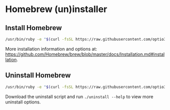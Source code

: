 # Homebrew (un)installer

## Install Homebrew
```bash
/usr/bin/ruby -e "$(curl -fsSL https://raw.githubusercontent.com/optio3/brew-install-optio3/master/install)"
```

More installation information and options at:
https://github.com/Homebrew/brew/blob/master/docs/Installation.md#installation.

## Uninstall Homebrew
```bash
/usr/bin/ruby -e "$(curl -fsSL https://raw.githubusercontent.com/optio3/brew-install-optio3/master/uninstall)"
```

Download the uninstall script and run `./uninstall --help` to view more uninstall options.

